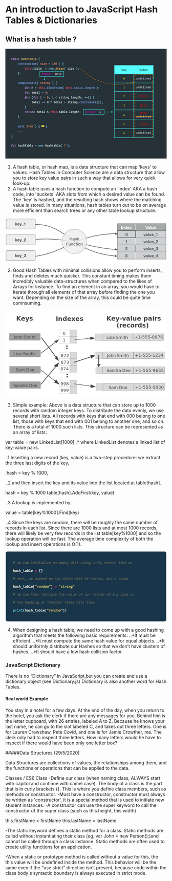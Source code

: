 # An introduction to JavaScript Hash Tables & Dictionaries

## What is a hash table ?

![alt text](https://github.com/TherealJC/Week-12/blob/master/hashtable.png)

1. A hash table, or hash map, is a data structure that can map 'keys' to values. Hash Tables in Computer Science are a data structure that allow you to store key value pairs in such a way that allows for very quick look-up.
2. A hash table uses a hash function to compute an 'index' AKA a hash code, into 'buckets' AKA slots from which a desired value can be found. The 'key' is hashed, and the resulting hash shows where the matching value is stored.
In many situations, hash tables turn out to be on average more efficient than search trees or any other table lookup structure.

![alt text](https://github.com/TherealJC/Week-12/blob/master/hash_function.jpg?raw=true)

2. Good Hash Tables with minimal collisions allow you to perform inserts, finds and deletes much quicker. This constant timing makes them incredibly valuable data-structures when compared to the likes of Arrays for instance. To find an element in an array, you would have to iterate through all elements of that array before finding the one you want. Depending on the size of the array, this could be quite time comnsuming.

![alt text](https://github.com/TherealJC/Week-12/blob/master/hash-table.png?raw=true)

3. Simple example: Above is a data structure that can store up to 1000 records with random integer keys.
To distribute the data evenly, we use several short lists. All records with keys that end with 000 belong to one list, those with keys that end with 001 belong to another one, and so on. There is a total of 1000 such lists.
This structure can be represented as an array of lists:

var table = new LinkedList[1000]..*   where LinkedList denotes a linked list of key-value pairs.

..1 Inserting a new record (key, value) is a two-step procedure: we extract the three last digits of the key, 

.hash = key % 1000,

..2 and then insert the key and its value into the list located at table[hash].

hash = key % 1000
table[hash].AddFirst(key, value)

..3 A lookup is implemented by:

value = table[key%1000].Find(key)

..4 Since the keys are random, there will be roughly the same number of records in each list. Since there are 1000 lists and at most 1000 records, there will likely be very few records in the list table[key%1000] and so the lookup operation will be fast.
The average time complexity of both the lookup and insert operations is O(1).

![alt text](https://github.com/TherealJC/Week-12/blob/master/hashbasic.png?raw=true)

4. When designing a hash table, we need to come up with a good hashing algorithm that meets the following basic requirements:
..*It must be efficient.
..*It must compute the same hash value for equal objects.
..*It should uniformly distribute our Hashes so that we don’t have clusters of hashes.
..*It should have a low hash collision factor.

### JavaScript Dictionary

There is no “Dictionary” in JavaScript,but you can create and use a dictionary object (see Dictionary.js)
Dictionary is also another word for Hash Tables.

#### Real world Example

You stay in a hotel for a few days. At the end of the day, when you return to the hotel, you ask the clerk if there are any messages for you. Behind him is the letter cupboard, with 26 entries, labeled A to Z. 
Because he knows your last name, he can go to the slot labeled C, and takes out three letters. One is for Lauren Crawshaw, Pete Covid, and one is for Jamie Crowther, me.
The clerk only had to inspect three letters. How many letters would he have to inspect if there would have been only one letter box?





#####Data Structures (29/5/2020)

Data Structures are collections of values, the relationships among them, and the functions or operations that can be applied to the data.

Classes / ES6 Class
-Define our class (when naming class, ALWAYS start with capitol and continue with camel case). The body of a class is the part that is in
 curly brackets {}. This is where you define class members, such as methods or constructor.
-Must have a constructor, constructor must always be written as 'constructor', it is a special method that is used to initiate new student instances. 
-A constructor can use the super keyword to call the constructor of the super class (such as this.height, this.width)

this.firstName = firstName
this.lastName = lastName

-The static keyword defines a static method for a class. Static methods are called without instantiating their class (eg. var John = new Person();)and cannot be called through a class instance. Static methods are often used to create utility functions for an application.

-When a static or prototype method is called without a value for this, the this value will be undefined inside the method. This behavior will be the same even if the "use strict" directive isn't present, because code within the class body's syntactic boundary is always executed in strict mode.